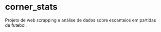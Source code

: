 # corner_stats
Projeto de web scrapping e análise de dados sobre escanteios em partidas de futebol.
